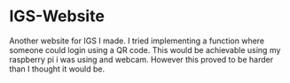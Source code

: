# IGS-Website
Another website for IGS I made. I tried implementing a function where someone could login using a QR code. This would be achievable using my raspberry pi i was using and webcam. However this proved to be harder than I thought it would be.
